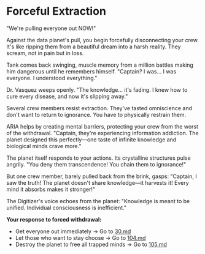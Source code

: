 # Forceful Extraction

"We're pulling everyone out NOW!"

Against the data planet's pull, you begin forcefully disconnecting your crew. It's like ripping them from a beautiful dream into a harsh reality. They scream, not in pain but in loss.

Tank comes back swinging, muscle memory from a million battles making him dangerous until he remembers himself. "Captain? I was... I was everyone. I understood everything."

Dr. Vasquez weeps openly. "The knowledge... it's fading. I knew how to cure every disease, and now it's slipping away."

Several crew members resist extraction. They've tasted omniscience and don't want to return to ignorance. You have to physically restrain them.

ARIA helps by creating mental barriers, protecting your crew from the worst of the withdrawal. "Captain, they're experiencing information addiction. The planet designed this perfectly—one taste of infinite knowledge and biological minds crave more."

The planet itself responds to your actions. Its crystalline structures pulse angrily. "You deny them transcendence! You chain them to ignorance!"

But one crew member, barely pulled back from the brink, gasps: "Captain, I saw the truth! The planet doesn't share knowledge—it harvests it! Every mind it absorbs makes it stronger!"

The Digitizer's voice echoes from the planet: "Knowledge is meant to be unified. Individual consciousness is inefficient."

**Your response to forced withdrawal:**

- Get everyone out immediately → Go to [30.md](30.md)
- Let those who want to stay choose → Go to [104.md](104.md)
- Destroy the planet to free all trapped minds → Go to [105.md](105.md)